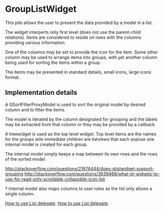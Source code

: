 GroupListWidget
===============

This pile allows the user to present the data provided by
a model in a list.

The widget interperts only first level (does not use the
parent-child relations). Items are considered to reside on
rows with the columns providing various information.

One of the columns may be set to provide the icon
for the item. Some other column may be used to
arrange itema into groups, with yet another column
being  used for sorting the items within a group.

The items may be presented in standard details, small icons,
large icons format.

Implementation details
----------------------

A QSortFilterProxyModel is used to sort the original
model by desired column and to filter the items.

The model is iterated by the column designated for
grouping and the labels may be extracted from that
column or they may be provided by a callback.

A treewidget is used as the top level widget. Top level
items are the names for the groups wile immediate
children are listviews that each expose one
internal model is created for each group.

The internal model simply keeps a map between its own rows
and the rows of the sorted model.

http://stackoverflow.com/questions/21676444/does-qlistwidget-support-grouping
http://stackoverflow.com/questions/3639468/what-qt-widgets-to-use-for-read-only-scrollable-collapsible-icon-list

?
Internal model also maps columns to user roles as the
list only allows a single column.

[How to use List delegate](http://stackoverflow.com/questions/6905147/qt-qlistwidgetitem-multiple-lines).
[How to use List delegate](http://www.qtcentre.org/threads/27777-Customize-QListWidgetItem-how-to).


